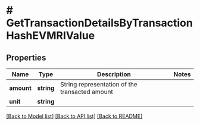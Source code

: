 # # GetTransactionDetailsByTransactionHashEVMRIValue

## Properties

Name | Type | Description | Notes
------------ | ------------- | ------------- | -------------
**amount** | **string** | String representation of the transacted amount |
**unit** | **string** |  |

[[Back to Model list]](../../README.md#models) [[Back to API list]](../../README.md#endpoints) [[Back to README]](../../README.md)
